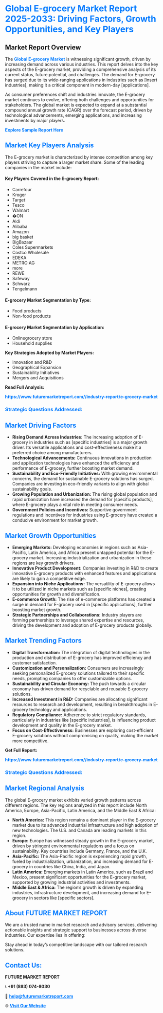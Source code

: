 <h1 style="color: #007BFF;">Global E-grocery Market Report 2025-2033: Driving Factors, Growth Opportunities, and Key Players</h1>

<section id="overview">
<h2>Market Report Overview</h2>
<p>The <a href="https://www.futuremarketreport.com//industry-report/e-grocery-market" style="color: #007BFF; text-decoration: none;"><strong>Global E-grocery Market</strong></a> is witnessing significant growth, driven by increasing demand across various industries. This report delves into the key aspects of the E-grocery market, providing a comprehensive analysis of its current status, future potential, and challenges. The demand for E-grocery has surged due to its wide-ranging applications in industries such as [insert industries], making it a critical component in modern-day [applications].</p>
<p>As consumer preferences shift and industries innovate, the E-grocery market continues to evolve, offering both challenges and opportunities for stakeholders. The global market is expected to expand at a substantial compound annual growth rate (CAGR) over the forecast period, driven by technological advancements, emerging applications, and increasing investments by major players.</p>
</section>

<section id="overview">
<p><a href="https://www.futuremarketreport.com//request-sample/reportId=56890" style="color: #007BFF; text-decoration: none;"><strong>Explore Sample Report Here</strong></a></p>
</section>

<section id="key-players">
<h2 style="color: #007BFF;">Market Key Players Analysis</h2>
<p>The E-grocery market is characterized by intense competition among key players striving to capture a larger market share. Some of the leading companies in the market include:</p>
<h4>Key Players Covered in the E-grocery Report:</h4>
<ul><li>Carrefour</li><li>Kroger</li><li>Target</li><li>Tesco</li><li>Walmart</li><li>�ON</li><li>Aldi</li><li>Alibaba</li><li>Amazon</li><li>big basket</li><li>BigBazaar</li><li>Coles Supermarkets</li><li>Costco Wholesale</li><li>EDEKA</li><li>METRO AG</li><li>more</li><li>REWE</li><li>Safeway</li><li>Schwarz</li><li>Tengelmann</li></ul>
<h4>E-grocery Market Segmentation by Type:</h4>
<ul><li>Food products</li><li>Non-food products</li></ul>

<h4>E-grocery Market Segmentation by Application:</h4>
<ul><li>Onlinegrocery store</li><li>Household supplies</li></ul>
<p><strong>Key Strategies Adopted by Market Players:</strong></p>
<ul>
<li>Innovation and R&D</li>
<li>Geographical Expansion</li>
<li>Sustainability Initiatives</li>
<li>Mergers and Acquisitions</li>
</ul>
</section>

<section>
<p><strong>Read Full Analysis: </strong></p><a href="https://www.futuremarketreport.com//industry-report/e-grocery-market" style="color: #007BFF; text-decoration: none;"><strong>https://www.futuremarketreport.com//industry-report/e-grocery-market</strong></a>
<h3 style="color: #007BFF;">Strategic Questions Addressed:</h3>
</section>

<section id="driving-factors">
<h2 style="color: #007BFF;">Market Driving Factors</h2>
<ul>
<li><strong>Rising Demand Across Industries:</strong> The increasing adoption of E-grocery in industries such as [specific industries] is a major growth driver. Its versatile applications and cost-effectiveness make it a preferred choice among manufacturers.</li>
<li><strong>Technological Advancements:</strong> Continuous innovations in production and application technologies have enhanced the efficiency and performance of E-grocery, further boosting market demand.</li>
<li><strong>Sustainability and Eco-Friendly Initiatives:</strong> With growing environmental concerns, the demand for sustainable E-grocery solutions has surged. Companies are investing in eco-friendly variants to align with global sustainability goals.</li>
<li><strong>Growing Population and Urbanization:</strong> The rising global population and rapid urbanization have increased the demand for [specific products], where E-grocery plays a vital role in meeting consumer needs.</li>
<li><strong>Government Policies and Incentives:</strong> Supportive government regulations and incentives for industries using E-grocery have created a conducive environment for market growth.</li>
</ul>
</section>

<section id="growth-opportunities">
<h2 style="color: #007BFF;">Market Growth Opportunities</h2>
<ul>
<li><strong>Emerging Markets:</strong> Developing economies in regions such as Asia-Pacific, Latin America, and Africa present untapped potential for the E-grocery market. Increasing industrialization and urbanization in these regions are key growth drivers.</li>
<li><strong>Innovative Product Development:</strong> Companies investing in R&D to create innovative E-grocery products with enhanced features and applications are likely to gain a competitive edge.</li>
<li><strong>Expansion into Niche Applications:</strong> The versatility of E-grocery allows it to be utilized in niche markets such as [specific niches], creating opportunities for growth and diversification.</li>
<li><strong>E-commerce Growth:</strong> The rise of e-commerce platforms has created a surge in demand for E-grocery used in [specific applications], further boosting market growth.</li>
<li><strong>Strategic Partnerships and Collaborations:</strong> Industry players are forming partnerships to leverage shared expertise and resources, driving the development and adoption of E-grocery products globally.</li>
</ul>
</section>

<section id="trending-factors">
<h2 style="color: #007BFF;">Market Trending Factors</h2>
<ul>
<li><strong>Digital Transformation:</strong> The integration of digital technologies in the production and distribution of E-grocery has improved efficiency and customer satisfaction.</li>
<li><strong>Customization and Personalization:</strong> Consumers are increasingly seeking personalized E-grocery solutions tailored to their specific needs, prompting companies to offer customizable options.</li>
<li><strong>Sustainability and Circular Economy:</strong> The push towards a circular economy has driven demand for recyclable and reusable E-grocery solutions.</li>
<li><strong>Increased Investment in R&D:</strong> Companies are allocating significant resources to research and development, resulting in breakthroughs in E-grocery technology and applications.</li>
<li><strong>Regulatory Compliance:</strong> Adherence to strict regulatory standards, particularly in industries like [specific industries], is influencing product development and quality in the E-grocery market.</li>
<li><strong>Focus on Cost-Effectiveness:</strong> Businesses are exploring cost-efficient E-grocery solutions without compromising on quality, making the market more competitive.</li>
</ul>
</section>

<section>
<p><strong>Get Full Report: </strong></p><a href="https://www.futuremarketreport.com//industry-report/e-grocery-market" style="color: #007BFF; text-decoration: none;"><strong>https://www.futuremarketreport.com//industry-report/e-grocery-market</strong></a>
<h3 style="color: #007BFF;">Strategic Questions Addressed:</h3>
</section>


<section id="regional-analysis">
<h2 style="color: #007BFF;">Market Regional Analysis</h2>
<p>The global E-grocery market exhibits varied growth patterns across different regions. The key regions analyzed in this report include North America, Europe, Asia-Pacific, Latin America, and the Middle East & Africa:</p>
<ul>
<li><strong>North America:</strong> This region remains a dominant player in the E-grocery market due to its advanced industrial infrastructure and high adoption of new technologies. The U.S. and Canada are leading markets in this region.</li>
<li><strong>Europe:</strong> Europe has witnessed steady growth in the E-grocery market, driven by stringent environmental regulations and a focus on sustainability. Key countries include Germany, France, and the U.K.</li>
<li><strong>Asia-Pacific:</strong> The Asia-Pacific region is experiencing rapid growth, fueled by industrialization, urbanization, and increasing demand for E-grocery in countries like China, India, and Japan.</li>
<li><strong>Latin America:</strong> Emerging markets in Latin America, such as Brazil and Mexico, present significant opportunities for the E-grocery market, supported by growing industrial activities and investments.</li>
<li><strong>Middle East & Africa:</strong> The region’s growth is driven by expanding industries, infrastructure development, and increasing demand for E-grocery in sectors like [specific sectors].</li>
</ul>
</section>

<footer>
<h2 style="color: #007BFF;">About FUTURE MARKET REPORT</h2>
<p>We are a trusted name in market research and advisory services, delivering actionable insights and strategic support to businesses across diverse industries. Our expertise lies in offering:</p>

<p>Stay ahead in today’s competitive landscape with our tailored research solutions.</p>

<h2 style="color: #007BFF;">Contact Us:</h2>
<p><strong>FUTURE MARKET REPORT</strong></p>
<p>📞 <strong>+91 (883) 074-8030</strong></p>
<p>📧 <strong><a href="mailto:help@futuremarketreport.com" style="color: #007BFF;">help@futuremarketreport.com</a></strong></p>
<p>🌐 <strong><a href="https://www.futuremarketreport.com/" style="color: #007BFF;">Visit Our Website</a></strong></p>
</footer>